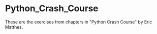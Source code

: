 # Python_Crash_Course

These are the exercises from chapters in "Python Crash Course" by Eric Matthes.
